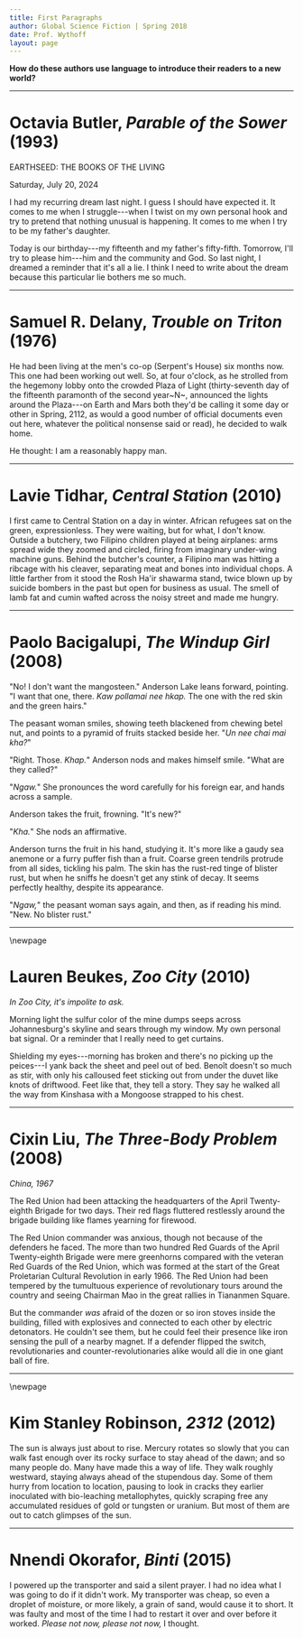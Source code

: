 ```yaml
---
title: First Paragraphs
author: Global Science Fiction | Spring 2018
date: Prof. Wythoff
layout: page
---
```


**How do these authors use language to introduce their readers to a new world?**

***********

# Octavia Butler, *Parable of the Sower* (1993)

EARTHSEED: THE BOOKS OF THE LIVING

Saturday, July 20, 2024

I had my recurring dream last night. I guess I should have expected it. It comes to me when I struggle---when I twist on my own personal hook and try to pretend that nothing unusual is happening. It comes to me when I try to be my father's daughter.

Today is our birthday---my fifteenth and my father's fifty-fifth.  Tomorrow, I'll try to please him---him and the community and God. So last night, I dreamed a reminder that it's all a lie. I think I need to write about the dream because this particular lie bothers me so much.

***********

# Samuel R. Delany, *Trouble on Triton* (1976)

He had been living at the men's co-op (Serpent's House) six months now. This one had been working out well. So, at four o'clock, as he strolled from the hegemony lobby onto the crowded Plaza of Light (thirty-seventh day of the fifteenth paramonth of the second year~N~, announced the lights around the Plaza---on Earth and Mars both they'd be calling it some day or other in Spring, 2112, as would a good number of official documents even out here, whatever the political nonsense said or read), he decided to walk home.

He thought: I am a reasonably happy man.

***********

# Lavie Tidhar, *Central Station* (2010)

I first came to Central Station on a day in winter. African refugees sat on the green, expressionless. They were waiting, but for what, I don't know. Outside a butchery, two Filipino children played at being airplanes: arms spread wide they zoomed and circled, firing from imaginary under-wing machine guns. Behind the butcher's counter, a Filipino man was hitting a ribcage with his cleaver, separating meat and bones into individual chops. A little farther from it stood the Rosh Ha'ir shawarma stand, twice blown up by suicide bombers in the past but open for business as usual. The smell of lamb fat and cumin wafted across the noisy street and made me hungry.

***********

# Paolo Bacigalupi, *The Windup Girl* (2008)

"No! I don't want the mangosteen." Anderson Lake leans forward, pointing. "I want that one, there. *Kaw pollamai nee hkap.* The one with the red skin and the green hairs."

The peasant woman smiles, showing teeth blackened from chewing betel nut, and points to a pyramid of fruits stacked beside her. "*Un nee chai mai kha?*"

"Right. Those. *Khap.*" Anderson nods and makes himself smile. "What are they called?"

"*Ngaw.*" She pronounces the word carefully for his foreign ear, and hands across a sample.

Anderson takes the fruit, frowning. "It's new?"

"*Kha.*" She nods an affirmative.

Anderson turns the fruit in his hand, studying it. It's more like a gaudy sea anemone or a furry puffer fish than a fruit. Coarse green tendrils protrude from all sides, tickling his palm. The skin has the rust-red tinge of blister rust, but when he sniffs he doesn't get any stink of decay. It seems perfectly healthy, despite its appearance.

"*Ngaw,*" the peasant woman says again, and then, as if reading his mind. "New. No blister rust."

***********

\newpage

# Lauren Beukes, *Zoo City* (2010)

*In Zoo City, it's impolite to ask.*

Morning light the sulfur color of the mine dumps seeps across Johannesburg's skyline and sears through my window. My own personal bat signal. Or a reminder that I really need to get curtains.

Shielding my eyes---morning has broken and there's no picking up the peices---I yank back the sheet and peel out of bed.  Benoît doesn't so much as stir, with only his calloused feet sticking out from under the duvet like knots of driftwood. Feet like that, they tell a story. They say he walked all the way from Kinshasa with a Mongoose strapped to his chest.

***********

# Cixin Liu, *The Three-Body Problem* (2008)

*China, 1967*

The Red Union had been attacking the headquarters of the April Twenty-eighth Brigade for two days. Their red flags fluttered restlessly around the brigade building like flames yearning for firewood.

The Red Union commander was anxious, though not because of the defenders he faced. The more than two hundred Red Guards of the April Twenty-eighth Brigade were mere greenhorns compared with the veteran Red Guards of the Red Union, which was formed at the start of the Great Proletarian Cultural Revolution in early 1966. The Red Union had been tempered by the tumultuous experience of revolutionary tours around the country and seeing Chairman Mao in the great rallies in Tiananmen Square.

But the commander *was* afraid of the dozen or so iron stoves inside the building, filled with explosives and connected to each other by electric detonators. He couldn't see them, but he could feel their presence like iron sensing the pull of a nearby magnet. If a defender flipped the switch, revolutionaries and counter-revolutionaries alike would all die in one giant ball of fire.

***********

\newpage

# Kim Stanley Robinson, *2312* (2012)

The sun is always just about to rise. Mercury rotates so slowly that you can walk fast enough over its rocky surface to stay ahead of the dawn; and so many people do. Many have made this a way of life. They walk roughly westward, staying always ahead of the stupendous day. Some of them hurry from location to location, pausing to look in cracks they earlier inoculated with bio-leaching metallophytes, quickly scraping free any accumulated residues of gold or tungsten or uranium. But most of them are out to catch glimpses of the sun.

***********

# Nnendi Okorafor, *Binti* (2015)

I powered up the transporter and said a silent prayer. I had no idea what I was going to do if it didn't work. My transporter was cheap, so even a droplet of moisture, or more likely, a grain of sand, would cause it to short. It was faulty and most of the time I had to restart it over and over before it worked. *Please not now, please not now,* I thought.
